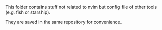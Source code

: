 This folder contains stuff not related to nvim but config file of other tools (e.g. fish or starship).

They are saved in the same repository for convenience.
